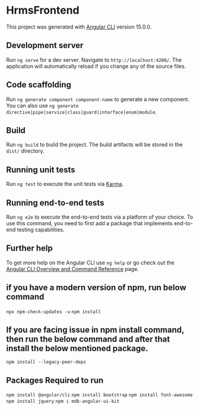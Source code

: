 # HrmsFrontend

This project was generated with [Angular CLI](https://github.com/angular/angular-cli) version 15.0.0.

## Development server

Run `ng serve` for a dev server. Navigate to `http://localhost:4200/`. The application will automatically reload if you change any of the source files.

## Code scaffolding

Run `ng generate component component-name` to generate a new component. You can also use `ng generate directive|pipe|service|class|guard|interface|enum|module`.

## Build

Run `ng build` to build the project. The build artifacts will be stored in the `dist/` directory.

## Running unit tests

Run `ng test` to execute the unit tests via [Karma](https://karma-runner.github.io).

## Running end-to-end tests

Run `ng e2e` to execute the end-to-end tests via a platform of your choice. To use this command, you need to first add a package that implements end-to-end testing capabilities.

## Further help

To get more help on the Angular CLI use `ng help` or go check out the [Angular CLI Overview and Command Reference](https://angular.io/cli) page.

## if you have a modern version of npm, run below command

`npx npm-check-updates -u`
`npm install`

## If you are facing issue in npm install command, then run the below command and after that install the below mentioned package.

`npm install --legacy-peer-deps`

## Packages Required to run

`npm install @angular/cli`
`npm install bootstrap`
`npm install font-awesome`
`npm install jquery`
`npm i mdb-angular-ui-kit`
